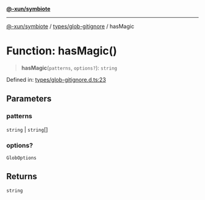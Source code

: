 [**@-xun/symbiote**](../../../README.md)

***

[@-xun/symbiote](../../../README.md) / [types/glob-gitignore](../README.md) / hasMagic

# Function: hasMagic()

> **hasMagic**(`patterns`, `options?`): `string`

Defined in: [types/glob-gitignore.d.ts:23](https://github.com/Xunnamius/symbiote/blob/39b78f935df3d66a96654bd78c86b3952384b660/types/glob-gitignore.d.ts#L23)

## Parameters

### patterns

`string` | `string`[]

### options?

`GlobOptions`

## Returns

`string`
